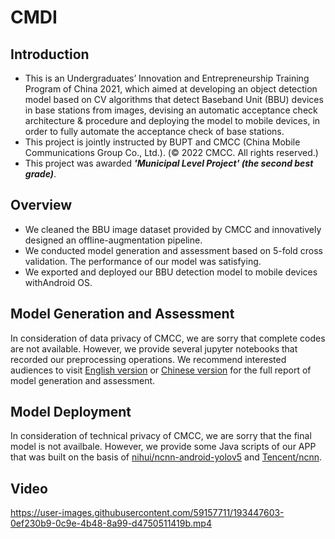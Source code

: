 # CMDI
## Introduction
* This is an Undergraduates’ Innovation and Entrepreneurship Training Program of China 2021, which aimed at developing an object detection model based on CV algorithms that detect Baseband Unit (BBU) devices in base stations from images, devising an automatic acceptance check architecture & procedure and deploying the model to mobile devices, in order to fully automate the acceptance check of base stations.
* This project is jointly instructed by BUPT and CMCC (China Mobile Communications Group Co., Ltd.). (© 2022 CMCC. All rights reserved.)
* This project was awarded ***'Municipal Level Project' (the second best grade)***.

## Overview
* We cleaned the BBU image dataset provided by CMCC and innovatively designed an offline-augmentation pipeline.
* We conducted model generation and assessment based on 5-fold cross validation. The performance of our model was satisfying.
* We exported and deployed our BBU detection model to mobile devices withAndroid OS.

## Model Generation and Assessment
In consideration of data privacy of CMCC, we are sorry that complete codes are not available. However, we provide several jupyter notebooks that recorded our preprocessing operations. We recommend interested audiences to visit [English version](https://wandb.ai/seanirlo/YOLOv5/reports/CMDI-Report--VmlldzoyNzI4NDQ4/edit) or [Chinese version](https://wandb.ai/seanirlo/YOLOv5/reports/-BBU---VmlldzoyMDIyMDI1) for the full report of model generation and assessment.

## Model Deployment
In consideration of technical privacy of CMCC, we are sorry that the final model is not availbale. However, we provide some Java scripts of our APP that was built on the basis of [nihui/ncnn-android-yolov5](https://github.com/nihui/ncnn-android-yolov5) and [Tencent/ncnn](https://github.com/Tencent/ncnn).

## Video

https://user-images.githubusercontent.com/59157711/193447603-0ef230b9-0c9e-4b48-8a99-d4750511419b.mp4

